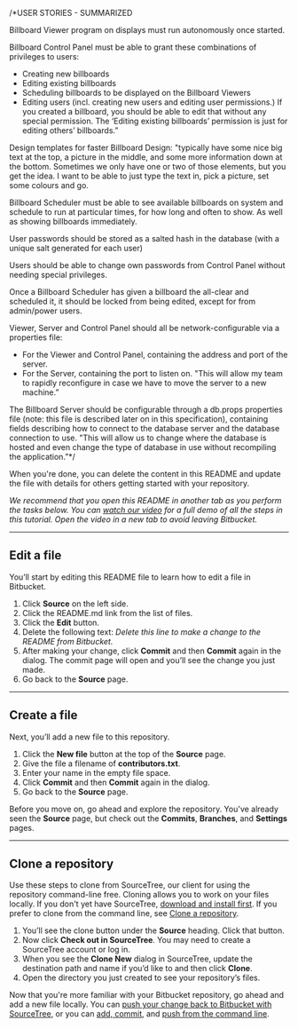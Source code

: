 









/*USER STORIES - SUMMARIZED

Billboard Viewer program on displays must run autonomously once started.

Billboard Control Panel must be able to grant these combinations of privileges to users:
- Creating new billboards
- Editing existing billboards
- Scheduling billboards to be displayed on the Billboard Viewers
- Editing users (incl. creating new users and editing user permissions.)
If you created a billboard, you should be able to edit that without any special
permission. The ‘Editing existing billboards’ permission is just for editing others’ billboards.”

Design templates for faster Billboard Design: "typically have some nice big text at the top,
a picture in the middle, and some more information
down at the bottom. Sometimes we only have one or two of those elements, but you get the idea.
I want to be able to just type the text in, pick a picture, set some colours and go.

Billboard Scheduler must be able to see available billboards on system and schedule to
run at particular times, for how long and often to show. As well as showing billboards immediately.

User passwords should be stored
as a salted hash in the database (with a unique salt generated for each user)

Users should be able to change own passwords from Control Panel without needing special privileges.

Once a Billboard Scheduler has given a billboard the all-clear and scheduled it, it
should be locked from being edited, except for from admin/power users.

Viewer, Server and Control Panel should all be network-configurable via a properties file:
- For the Viewer and Control Panel, containing the address and port of the server.
- For the Server, containing the port to listen on.
"This will allow my team to rapidly reconfigure in case we have to move the server to a new
machine.”

The Billboard Server should be configurable through a db.props properties file 
(note: this file is described later on in this specification), containing fields
describing how to connect to the database server and the database connection to use. 
"This will allow us to change where the database is hosted and even change the type of 
database in use without recompiling the application.”*/
































When you're done, you can delete the content in this README and update the file with details for others getting started with your repository.

*We recommend that you open this README in another tab as you perform the tasks below. You can [watch our video](https://youtu.be/0ocf7u76WSo) for a full demo of all the steps in this tutorial. Open the video in a new tab to avoid leaving Bitbucket.*

---

## Edit a file

You’ll start by editing this README file to learn how to edit a file in Bitbucket.

1. Click **Source** on the left side.
2. Click the README.md link from the list of files.
3. Click the **Edit** button.
4. Delete the following text: *Delete this line to make a change to the README from Bitbucket.*
5. After making your change, click **Commit** and then **Commit** again in the dialog. The commit page will open and you’ll see the change you just made.
6. Go back to the **Source** page.

---

## Create a file

Next, you’ll add a new file to this repository.

1. Click the **New file** button at the top of the **Source** page.
2. Give the file a filename of **contributors.txt**.
3. Enter your name in the empty file space.
4. Click **Commit** and then **Commit** again in the dialog.
5. Go back to the **Source** page.

Before you move on, go ahead and explore the repository. You've already seen the **Source** page, but check out the **Commits**, **Branches**, and **Settings** pages.

---

## Clone a repository

Use these steps to clone from SourceTree, our client for using the repository command-line free. Cloning allows you to work on your files locally. If you don't yet have SourceTree, [download and install first](https://www.sourcetreeapp.com/). If you prefer to clone from the command line, see [Clone a repository](https://confluence.atlassian.com/x/4whODQ).

1. You’ll see the clone button under the **Source** heading. Click that button.
2. Now click **Check out in SourceTree**. You may need to create a SourceTree account or log in.
3. When you see the **Clone New** dialog in SourceTree, update the destination path and name if you’d like to and then click **Clone**.
4. Open the directory you just created to see your repository’s files.

Now that you're more familiar with your Bitbucket repository, go ahead and add a new file locally. You can [push your change back to Bitbucket with SourceTree](https://confluence.atlassian.com/x/iqyBMg), or you can [add, commit,](https://confluence.atlassian.com/x/8QhODQ) and [push from the command line](https://confluence.atlassian.com/x/NQ0zDQ).